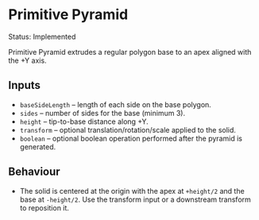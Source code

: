 # Primitive Pyramid

Status: Implemented

Primitive Pyramid extrudes a regular polygon base to an apex aligned with the +Y axis.

## Inputs
- `baseSideLength` – length of each side on the base polygon.
- `sides` – number of sides for the base (minimum 3).
- `height` – tip-to-base distance along +Y.
- `transform` – optional translation/rotation/scale applied to the solid.
- `boolean` – optional boolean operation performed after the pyramid is generated.

## Behaviour
- The solid is centered at the origin with the apex at `+height/2` and the base at `-height/2`. Use the transform input or a downstream transform to reposition it.
